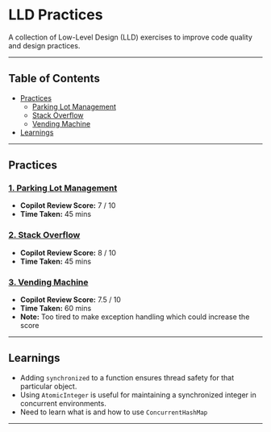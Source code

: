 # LLD Practices

A collection of Low-Level Design (LLD) exercises to improve code quality and design practices.

---

## Table of Contents

- [Practices](#practices)
  - [Parking Lot Management](./ParkingLotManagement/)
  - [Stack Overflow](./StackOverflow/)
  - [Vending Machine](./VendingMachine/)
- [Learnings](#learnings)

---

## Practices

### [1. Parking Lot Management](./ParkingLotManagement/)

- **Copilot Review Score:** 7 / 10
- **Time Taken:** 45 mins

### [2. Stack Overflow](./StackOverflow/)

- **Copilot Review Score:** 8 / 10
- **Time Taken:** 45 mins

### [3. Vending Machine](./VendingMachine/)

- **Copilot Review Score:** 7.5 / 10
- **Time Taken:** 60 mins
- **Note:** Too tired to make exception handling which could increase the score

---

## Learnings

- Adding `synchronized` to a function ensures thread safety for that particular object.
- Using `AtomicInteger` is useful for maintaining a synchronized integer in concurrent environments.
- Need to learn what is and how to use `ConcurrentHashMap`

---
